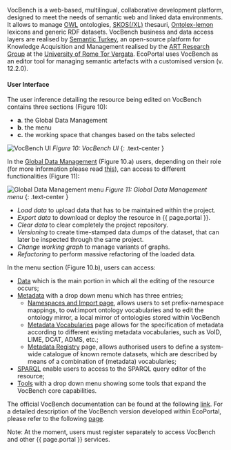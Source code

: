 VocBench is a web-based, multilingual, collaborative development platform, designed to meet the needs of semantic web and linked data environments. It allows to manage [OWL](https://www.w3.org/TR/owl2-overview/) ontologies, [SKOS(/XL)](https://www.w3.org/TR/skos-reference/) thesauri, [Ontolex-lemon](https://www.w3.org/2016/05/ontolex/) lexicons and generic RDF datasets. VocBench business and data access layers are realised by [Semantic Turkey](http://semanticturkey.uniroma2.it/), an open-source platform for Knowledge Acquisition and Management realised by the [ART Research Group](http://art.uniroma2.it/) at the [University of Rome Tor Vergata](http://www.uniroma2.it/). EcoPortal uses VocBench as an editor tool for managing semantic artefacts with a customised version (v. 12.2.0).


#### User Interface

The user inference detailing the resource being edited on VocBench contains three sections (Figure 10):

- __a__.  the Global Data Management 
- __b__.  the menu
- __c.__  the working space that changes based on the tabs selected

![VocBench UI]({{site.figures_link}}/{{page.portal}}/Figure10.png)
_Figure 10: VocBench UI_
{: .text-center }

In the [Global Data Management](https://vocbench.uniroma2.it/doc/user/global_data_management.jsf) (Figure 10.a) users, depending on their role (for more information please read [this](https://vocbench.uniroma2.it/doc/user/roles_adm.jsf)), can access to different functionalities (Figure 11):


![Global Data Management menu]({{site.figures_link}}/{{page.portal}}/Figure11.png)
_Figure 11: Global Data Management menu_
{: .text-center }

- *Load data* to upload data that has to be maintained within the project.
- *Export data* to download or deploy the resource in {{ page.portal }}.
- *Clear data* to clear completely the project repository.
- *Versioning* to create time-stamped data dumps of the dataset, that can later be inspected through the same project.
- *Change working graph* to manage variants of graphs.
- *Refactoring* to perform massive refactoring of the loaded data.

In the menu section (Figure 10.b), users can access:
- [Data](https://vocbench.uniroma2.it/doc/user/data_view.jsf) which is the main portion in which all the editing of the resource occurs;
- [Metadata](https://vocbench.uniroma2.it/doc/user/metadata.jsf) with a drop down menu which has three entries;
  - [Namespaces and Import page](https://vocbench.uniroma2.it/doc/user/namespaces_imports.jsf=), allows users to set prefix-namespace mappings, to owl:import ontology vocabularies and to edit the ontology mirror, a local mirror of ontologies stored within VocBench
  - [Metadata Vocabularies](https://vocbench.uniroma2.it/doc/user/metadata_vocabularies.jsf) page allows for the specification of metadata according to different existing metadata vocabularies, such as VoID, LIME, DCAT, ADMS, etc.;
  - [Metadata Registry](https://vocbench.uniroma2.it/doc/user/mdr.jsf) page, allows authorised users to define a system-wide catalogue of known remote datasets, which are described by means of a combination of (metadata) vocabularies;
- [SPARQL](https://vocbench.uniroma2.it/doc/user/sparql.jsf) enable users to access to the SPARQL query editor of the resource;
- [Tools](https://vocbench.uniroma2.it/doc/user/tools.jsf) with a drop down menu showing some tools that expand the VocBench core capabilities.

The official VocBench documentation can be found at the following [link](http://vocbench.uniroma2.it/doc/). For a detailed description of the VocBench version developed within EcoPortal, please refer to the following [page]().

Note: At the moment, users must register separately to access VocBench and other {{ page.portal }} services.
